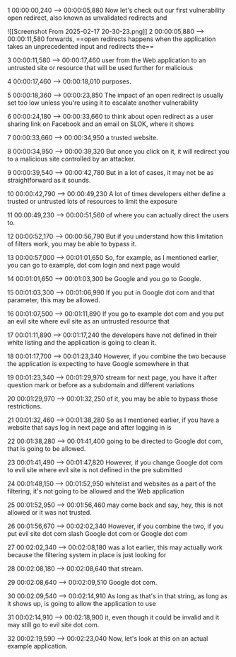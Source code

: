 1
00:00:00,240 --> 00:00:05,880
Now let's check out our first vulnerability open redirect, also known as unvalidated redirects and



![[Screenshot From 2025-02-17 20-30-23.png]]
2
00:00:05,880 --> 00:00:11,580
forwards, ==open redirects happens when the application takes an unprecedented input and redirects the==

3
00:00:11,580 --> 00:00:17,460
user from the Web application to an untrusted site or resource that will be used further for malicious

4
00:00:17,460 --> 00:00:18,010
purposes.

5
00:00:18,360 --> 00:00:23,850
The impact of an open redirect is usually set too low unless you're using it to escalate another vulnerability

6
00:00:24,180 --> 00:00:33,660
to think about open redirect as a user sharing link on Facebook and an email on SLOK, where it shows

7
00:00:33,660 --> 00:00:34,950
a trusted website.

8
00:00:34,950 --> 00:00:39,320
But once you click on it, it will redirect you to a malicious site controlled by an attacker.

9
00:00:39,540 --> 00:00:42,780
But in a lot of cases, it may not be as straightforward as it sounds.

10
00:00:42,790 --> 00:00:49,230
A lot of times developers either define a trusted or untrusted lots of resources to limit the exposure

11
00:00:49,230 --> 00:00:51,560
of where you can actually direct the users to.

12
00:00:52,170 --> 00:00:56,790
But if you understand how this limitation of filters work, you may be able to bypass it.

13
00:00:57,000 --> 00:01:01,650
So, for example, as I mentioned earlier, you can go to example, dot com login and next page would

14
00:01:01,650 --> 00:01:03,300
be Google and you go to Google.

15
00:01:03,300 --> 00:01:06,990
If you put in Google dot com and that parameter, this may be allowed.

16
00:01:07,500 --> 00:01:11,890
If you go to example dot com and you put an evil site where evil site as an untrusted resource that

17
00:01:11,890 --> 00:01:17,240
the developers have not defined in their white listing and the application is going to clean it.

18
00:01:17,700 --> 00:01:23,340
However, if you combine the two because the application is expecting to have Google somewhere in that

19
00:01:23,340 --> 00:01:29,970
stream for next page, you have it after question mark or before as a subdomain and different variations

20
00:01:29,970 --> 00:01:32,250
of it, you may be able to bypass those restrictions.

21
00:01:32,460 --> 00:01:38,280
So as I mentioned earlier, if you have a website that says log in next page and after logging in is

22
00:01:38,280 --> 00:01:41,400
going to be directed to Google dot com, that is going to be allowed.

23
00:01:41,490 --> 00:01:47,820
However, if you change Google dot com to evil site where evil site is not defined in the pre submitted

24
00:01:48,150 --> 00:01:52,950
whitelist and websites as a part of the filtering, it's not going to be allowed and the Web application

25
00:01:52,950 --> 00:01:56,460
may come back and say, hey, this is not allowed or it was not trusted.

26
00:01:56,670 --> 00:02:02,340
However, if you combine the two, if you put evil site dot com slash Google dot com or Google dot com

27
00:02:02,340 --> 00:02:08,180
was a lot earlier, this may actually work because the filtering system in place is just looking for

28
00:02:08,180 --> 00:02:08,640
that stream.

29
00:02:08,640 --> 00:02:09,510
Google dot com.

30
00:02:09,540 --> 00:02:14,910
As long as that's in that string, as long as it shows up, is going to allow the application to use

31
00:02:14,910 --> 00:02:18,900
it, even though it could be invalid and it may still go to evil site dot com.

32
00:02:19,590 --> 00:02:23,040
Now, let's look at this on an actual example application.